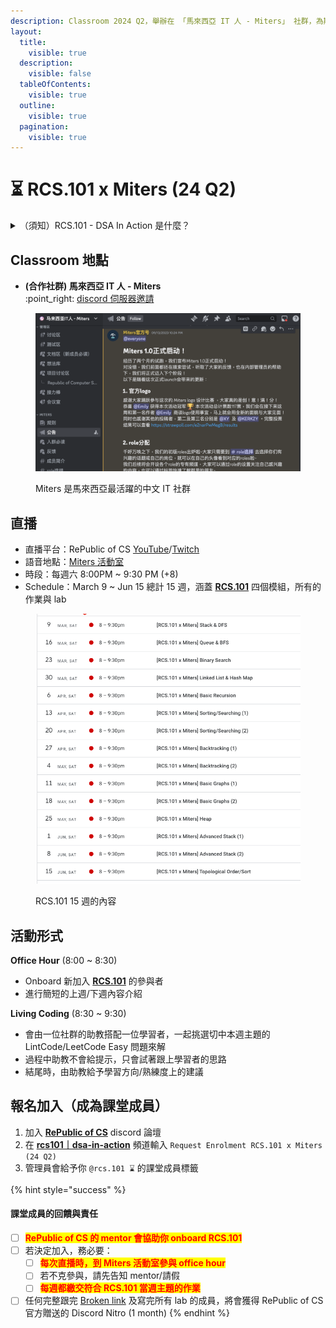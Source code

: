 ```yaml
---
description: Classroom 2024 Q2，舉辦在 「馬來西亞 IT 人 - Miters」 社群，為期 15 週
layout:
  title:
    visible: true
  description:
    visible: false
  tableOfContents:
    visible: true
  outline:
    visible: true
  pagination:
    visible: true
---
```


# ⏳ RCS.101 x Miters (24 Q2)

<details>

<summary>（須知）RCS.101 - DSA In Action 是什麼？</summary>

<img src="../../.gitbook/assets/image (19).png" alt="" data-size="original">

[Broken link](broken-reference "mention")是一個幫助學習者循序漸進、系統化的寫會基礎資料結構的 Open Course。

[Broken link](broken-reference "mention")的形式十分接近一個 workshop/工作坊，將在 15 週之內由 3 位 mentor 帶領參與者利用 LeetCode Easy \~ Medium 掌握系統開發所有的先備開發能力。

</details>

## Classroom 地點

* **(合作社群) 馬來西亞 IT 人 - Miters**\
  :point\_right: [discord 伺服器邀請](https://discord.gg/nEVeTFrsbh)

<figure><img src="../../.gitbook/assets/image (21).png" alt=""><figcaption><p>Miters 是馬來西亞最活躍的中文 IT 社群</p></figcaption></figure>

## 直播

* 直播平台：RePublic of CS [YouTube](https://www.youtube.com/@republic-cs/videos)/[Twitch](https://www.twitch.tv/republicofcs)
* 語音地點：[Miters 活動室](https://discord.com/channels/1127379397578600553/1192609273662947369)
* 時段：每週六 8:00PM \~ 9:30 PM (+8)
* Schedule：March 9 \~ Jun 15 總計 15 週，涵蓋 [**RCS.101**](broken-reference) 四個模組，所有的作業與 lab

<figure><img src="../../.gitbook/assets/image.png" alt=""><figcaption><p>RCS.101 15 週的內容</p></figcaption></figure>

## 活動形式

**Office Hour** (8:00 \~ 8:30)

* Onboard 新加入 [**RCS.101**](broken-reference) 的參與者
* 進行簡短的上週/下週內容介紹

**Living Coding** (8:30 \~ 9:30)

* 會由一位社群的助教搭配一位學習者，一起挑選切中本週主題的 LintCode/LeetCode Easy 問題來解
* 過程中助教不會給提示，只會試著跟上學習者的思路
* 結尾時，由助教給予學習方向/熟練度上的建議

## 報名加入（成為課堂成員）

1. 加入 [**RePublic of CS**](https://discord.gg/NKT3K6mkm9) discord 論壇
2. 在 [**rcs101｜dsa-in-action**](https://discord.com/channels/1205094724294418482/1205883447042773072) 頻道輸入 `Request Enrolment RCS.101 x Miters (24 Q2)`
3. 管理員會給予你 `@rcs.101 ⌛` 的課堂成員標籤

{% hint style="success" %}
#### 課堂成員的回饋與責任

* [ ] <mark style="color:red;">**RePublic of CS 的 mentor 會協助你 onboard RCS.101**</mark>
* [ ] 若決定加入，務必要：
  * [ ] <mark style="color:red;">**每次直播時，到 Miters 活動室參與 office hour**</mark>
  * [ ] 若不克參與，請先告知 mentor/請假
  * [ ] <mark style="color:red;">**每週都繳交符合 RCS.101 當週主題的作業**</mark>
* [ ] 任何完整跟完 [Broken link](broken-reference "mention") 及寫完所有 lab 的成員，將會獲得 RePublic of CS 官方贈送的 Discord Nitro (1 month)
{% endhint %}
